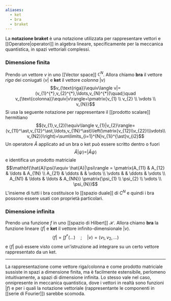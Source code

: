 ```yaml
---
aliases:
  - ket
  - bra
  - braket
---
```

La **notazione braket** è una notazione utilizzata per rappresentare vettori e [[Operatore|operatori]] in algebra lineare, specificamente per la meccanica quantistica, in spazi vettoriali complessi.
### Dimensione finita
Prendo un vettore $v$ in uno [[Vector space]] $\mathbb{C}^{N}$. Allora chiamo **bra** il vettore *riga* dei coniugati $\langle v|$ e **ket** il vettore *colonna* $|v\rangle$
$$v_{\text{riga}}\equiv\langle v|=(v_{1}^{*},v_{2}^{*},\ldots,v_{N}^{*})\quad;\quad v_{\text{colonna}}\equiv|v\rangle=\pmatrix{v_{1} \\ v_{2} \\ \vdots \\ v_{N}}$$
Si usa la seguente notazione per rappresentare il [[prodotto scalare]] hermitiano
$$(v_{1},v_{2})\equiv\langle v_{1}|v_{2}\rangle=(v_{11}^\ast,v_{12}^\ast,\ldots,v_{1N}^\ast)\left(\matrix{v_{12}\\v_{22}\\\vdots\\v_{N2}}\right)=\sum\limits_{i=1}^{N}v_{1i}^{\ast}v_{i2}$$
Un operatore $\hat{A}$ applicato ad un bra o ket può essere scritto dentro o fuori
$$\hat{A}|\psi\rangle=|\hat{A}\psi\rangle$$
e identifica un prodotto matriciale
$$\mathbf{\hat{A}\psi}\equiv \hat{A}|\psi\rangle = \pmatrix{A_{11} & A_{12} & \ldots & A_{1N} \\ A_{21} & \ddots &  & \vdots \\ \vdots & & \ddots & \vdots \\ A_{N1} & \ldots & \ldots & A_{NN}} \pmatrix{\psi_{1} \\ \psi_{2} \\ \vdots \\ \psi_{N}}$$
L'insieme di tutti i bra costituisce lo [[spazio duale]] di $C^{N}$ e quindi i bra possono essere usati con proprietà particolari.
### Dimensione infinita
Prendo una funzione $f$ in uno [[spazio di Hilbert]] $\mathcal{H}$. Allora chiamo **bra** la funzione lineare $\langle f|$ e **ket** il vettore infinito-dimensionale $|v\rangle$.
$$\langle f|=\int f^{*} (\ldots)\quad ; \quad |v\rangle=(v_{1},v_{2},\ldots)$$
e $\langle f|$ può essere visto come un'istruzione ad integrare su un certo vettore rappresentato da un ket.


---

La rappresentazione come vettore riga/colonna e come prodotto matriciale sussiste in spazi a dimensione finita, ma è facilmente estensibile, perlomeno intuitivamente, a spazi di dimensione infinita. Lo stesso vale nel caso, onnipresente in meccanica quantistica, dove i vettori in realtà sono funzioni $|f\rangle$ e per i quali la notazione vettoriale (rappresentante le componenti in [[serie di Fourier]]) sarebbe scomoda.